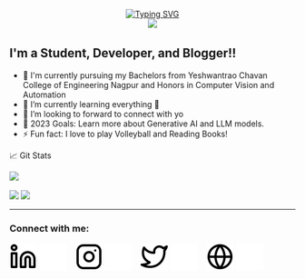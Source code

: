 <p align="center">
<a href="https://github.com/yashrajtarte">
    <img src="https://readme-typing-svg.demolab.com?font=Georgia&size=18&duration=2000&pause=100&multiline=true&width=500&height=80&lines=Yashraj Tarte;Mechine Learning+%7C+Flutter+%7C+Web Designing;SQL+%7C+GCP+%7C+Java+%7C+Python" alt="Typing SVG" />
</a>
<br/>
<a href="https://github.com/yashrajtarte">
    <img src="https://github-stats-alpha.vercel.app/api?username=YashrajTarte&cc=22272e&tc=37BCF6&ic=fff&bc=0000">
</a>
</br>

## I'm a Student, Developer, and Blogger!!

- 🔭 I'm currently pursuing my Bachelors from Yeshwantrao Chavan College of Engineering Nagpur and Honors in Computer Vision and Automation
- 🌱 I’m currently learning everything 🤣
- 👯 I’m looking to forward to connect with yo
- 🥅 2023 Goals: Learn more about Generative AI and LLM models.
- ⚡ Fun fact: I love to play Volleyball and Reading Books!




📈 Git Stats

![](http://github-profile-summary-cards.vercel.app/api/cards/profile-details?username=yashrajtarte&theme=dracula) 

![](http://github-profile-summary-cards.vercel.app/api/cards/repos-per-language?username=yashrajtarte&theme=dracula) 
![](http://github-profile-summary-cards.vercel.app/api/cards/most-commit-language?username=yashrajtarte&theme=dracula)




---
### Connect with me:

[![website](./img/linkedin-light.svg)](https://www.linkedin.com/in/yashrajtarte#gh-light-mode-only)
[![website](./img/linkedin-dark.svg)](https://www.linkedin.com/in/yashrajtarte#gh-dark-mode-only)
&nbsp;&nbsp;
[![website](./img/instagram-light.svg)](https://www.instagram.com/yashraj_tarte/#gh-light-mode-only)
[![website](./img/instagram-dark.svg)](https://www.instagram.com/yashraj_tarte/#gh-dark-mode-only)
&nbsp;&nbsp;
[![website](./img/twitter-light.svg)](https://twitter.com/tarte_yashraj#gh-light-mode-only)
[![website](./img/twitter-dark.svg)](https://twitter.com/tarte_yashraj#gh-dark-mode-only)
&nbsp;&nbsp;
[![website](./img/globe-light.svg)](#gh-light-mode-only)
[![website](./img/globe-dark.svg)](#gh-dark-mode-only)

